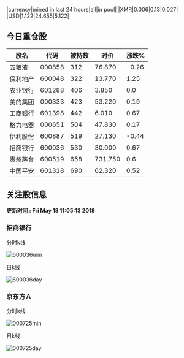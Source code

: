 |currency|mined in last 24 hours|all|in pool|
|XMR|0.006|0.13|0.027|
|USD|1.122|24.655|5.122|

## 今日重仓股 

|股名|代码|被持数|时价|涨跌%|
|---|---|---|---|---|
|五粮液|000858|312|76.870|-0.26|
|保利地产|600048|322|13.770|1.25|
|农业银行|601288|406|3.850|0.0|
|美的集团|000333|423|53.220|0.19|
|工商银行|601398|442|6.010|0.67|
|格力电器|000651|504|47.830|0.17|
|伊利股份|600887|519|27.130|-0.44|
|招商银行|600036|530|30.000|0.67|
|贵州茅台|600519|658|731.750|0.6|
|中国平安|601318|690|62.320|0.52|

## 关注股信息
**更新时间 : Fri May 18 11:05:13 2018**
### 招商银行 
分时k线

![600036min](http://image.sinajs.cn/newchart/min/n/sh600036.gif)

日k线

![600036day](http://image.sinajs.cn/newchart/daily/n/sh600036.gif)

### 京东方Ａ 
分时k线

![000725min](http://image.sinajs.cn/newchart/min/n/sz000725.gif)

日k线

![000725day](http://image.sinajs.cn/newchart/daily/n/sz000725.gif)
